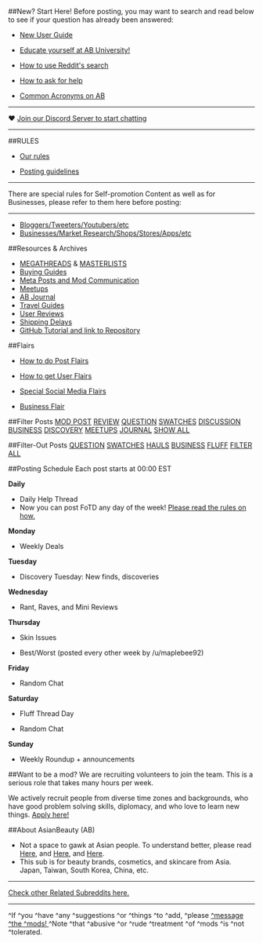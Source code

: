 ##New? Start Here!
Before posting, you may want to search and read below to see if your question has already been answered:

* [New User Guide](http://bit.ly/2p8S0Rf)

* [Educate yourself at AB University!](http://bit.ly/2pn1Qxa)

* [How to use Reddit's search](http://bit.ly/2pfeA8U)

* [How to ask for help](http://bit.ly/2pi54nx)

* [Common Acronyms on AB](http://bit.ly/2qhT86M)

***
♥ [Join our Discord Server to start chatting](https://discord.gg/ab)
***

##RULES
* [Our rules](http://bit.ly/2pcOBm1)

* [Posting guidelines](http://bit.ly/21NyEwZ)

***
There are special rules for Self-promotion Content as well as for Businesses, please refer to them here before posting:
***

* [Bloggers/Tweeters/Youtubers/etc](http://bit.ly/2oBA0Ak)
* [Businesses/Market Research/Shops/Stores/Apps/etc](http://bit.ly/25nRIGi)

##Resources & Archives
* [MEGATHREADS](http://bit.ly/2qg8ODh) & [MASTERLISTS](http://bit.ly/2qcadeX)
* [Buying Guides](https://www.reddit.com/r/AsianBeauty/wiki/buyingguides)
* [Meta Posts and Mod Communication](http://bit.ly/2qtgKTg)
* [Meetups](http://bit.ly/2pZx6FT)
* [AB Journal](http://bit.ly/2qAcK30)
* [Travel Guides](http://bit.ly/2qQ6hjy)
* [User Reviews](http://bit.ly/2pIM9CH)
* [Shipping Delays](http://bit.ly/2rwZD2t)
* [GitHub Tutorial and link to Repository](http://bit.ly/2tlRMGm)


##Flairs
* [How to do Post Flairs](http://bit.ly/2pnyRYD)

* [How to get User Flairs](http://bit.ly/2pYGaaS)

* [Special Social Media Flairs](http://bit.ly/1MK31gL)

* [Business Flair](http://bit.ly/25nRIGi)




##Filter Posts
[MOD POST](https://www.reddit.com/r/AsianBeauty/search?q=+flair:mod-post&restrict_sr=on&sort=new&t=all&feature=legacy_search)
[REVIEW](https://www.reddit.com/r/AsianBeauty/search?q=+flair:review&restrict_sr=on&sort=new&t=all&feature=legacy_search)
[QUESTION](https://www.reddit.com/r/AsianBeauty/search?q=+flair:question&restrict_sr=on&sort=new&t=all&feature=legacy_search)
[SWATCHES](https://www.reddit.com/r/AsianBeauty/search?q=+flair:swatches&restrict_sr=on&sort=new&t=all&feature=legacy_search)
[DISCUSSION](https://www.reddit.com/r/AsianBeauty/search?q=+flair:discussion&restrict_sr=on&sort=new&t=all&feature=legacy_search)
[BUSINESS](https://www.reddit.com/r/AsianBeauty/search?q=+flair:business&restrict_sr=on&sort=new&t=all&feature=legacy_search)
[DISCOVERY](https://www.reddit.com/r/AsianBeauty/search?q=+flair:discovery&restrict_sr=on&sort=new&t=all&feature=legacy_search)
[MEETUPS](https://www.reddit.com/r/AsianBeauty/search?q=+meetups:meetups&restrict_sr=on&sort=new&t=all&feature=legacy_search)
[JOURNAL](https://www.reddit.com/r/AsianBeauty/search?q=+flair:journal&restrict_sr=on&sort=new&t=all&feature=legacy_search)
[SHOW ALL](http://goo.gl/9jxY49)

##Filter-Out Posts
[QUESTION](http://qu.reddit.com/r/AsianBeauty/#qu)
[SWATCHES](http://sw.reddit.com/r/AsianBeauty/#sw)
[HAULS](http://ha.reddit.com/r/AsianBeauty/#ha)
[BUSINESS](http://rq.reddit.com/r/AsianBeauty/#bs)
[FLUFF](http://fl.reddit.com/r/AsianBeauty/#fl)
[FILTER ALL](http://al.reddit.com/r/AsianBeauty/#al)


##Posting Schedule
Each post starts at 00:00 EST

**Daily**

* Daily Help Thread
* Now you can post FoTD any day of the week! [Please read the rules on how.](https://www.reddit.com/r/AsianBeauty/wiki/postguidelines#wiki_fotd)

**Monday**

* Weekly Deals

**Tuesday**

* Discovery Tuesday: New finds, discoveries

**Wednesday**

* Rant, Raves, and Mini Reviews

**Thursday**

* Skin Issues

* Best/Worst (posted every other week by /u/maplebee92)

**Friday**

* Random Chat

**Saturday**

* Fluff Thread Day

* Random Chat

**Sunday**

* Weekly Roundup + announcements

##Want to be a mod?
We are recruiting volunteers to join the team. This is a serious role that takes many hours per week.

We actively recruit people from diverse time zones and backgrounds, who have good problem solving skills, diplomacy, and who love to learn new things.
[Apply here!](http://goo.gl/forms/drnc2Av9fk)

##About AsianBeauty (AB)
* Not a space to gawk at Asian people. To understand better, please read [Here](http://bit.ly/1L1Tcq3), and [Here](http://bit.ly/1L1TWLM), and [Here](http://redd.it/3krpj1).
* This sub is for beauty brands, cosmetics, and skincare from Asia. Japan, Taiwan, South Korea, China, etc.

***
[Check other Related Subreddits here.](http://bit.ly/2pxG5fP)

***
^If ^you ^have ^any ^suggestions ^or ^things ^to ^add, ^please [^message ^the ^mods! ](http://bit.ly/1Ih1E67) ^Note ^that ^abusive ^or ^rude ^treatment ^of ^mods ^is ^not ^tolerated.
